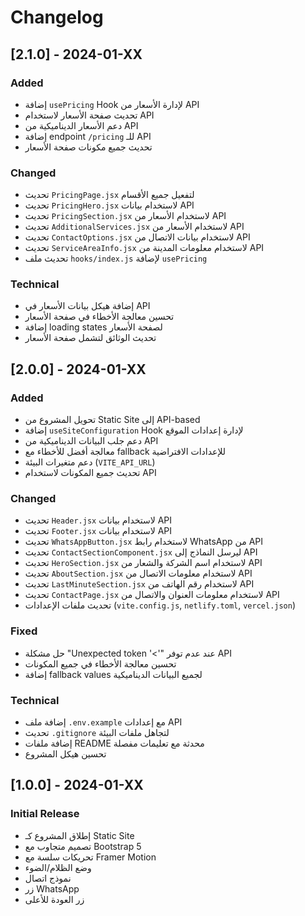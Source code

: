 # Changelog

## [2.1.0] - 2024-01-XX

### Added
- إضافة `usePricing` Hook لإدارة الأسعار من API
- تحديث صفحة الأسعار لاستخدام API
- دعم الأسعار الديناميكية من API
- إضافة endpoint `/pricing` للـ API
- تحديث جميع مكونات صفحة الأسعار

### Changed
- تحديث `PricingPage.jsx` لتفعيل جميع الأقسام
- تحديث `PricingHero.jsx` لاستخدام بيانات API
- تحديث `PricingSection.jsx` لاستخدام الأسعار من API
- تحديث `AdditionalServices.jsx` لاستخدام الأسعار من API
- تحديث `ContactOptions.jsx` لاستخدام بيانات الاتصال من API
- تحديث `ServiceAreaInfo.jsx` لاستخدام معلومات المدينة من API
- تحديث ملف `hooks/index.js` لإضافة `usePricing`

### Technical
- إضافة هيكل بيانات الأسعار في API
- تحسين معالجة الأخطاء في صفحة الأسعار
- إضافة loading states لصفحة الأسعار
- تحديث الوثائق لتشمل صفحة الأسعار

## [2.0.0] - 2024-01-XX

### Added
- تحويل المشروع من Static Site إلى API-based
- إضافة `useSiteConfiguration` Hook لإدارة إعدادات الموقع
- دعم جلب البيانات الديناميكية من API
- معالجة أفضل للأخطاء مع fallback للإعدادات الافتراضية
- دعم متغيرات البيئة (`VITE_API_URL`)
- تحديث جميع المكونات لاستخدام API

### Changed
- تحديث `Header.jsx` لاستخدام بيانات API
- تحديث `Footer.jsx` لاستخدام بيانات API
- تحديث `WhatsAppButton.jsx` لاستخدام رابط WhatsApp من API
- تحديث `ContactSectionComponent.jsx` ليرسل النماذج إلى API
- تحديث `HeroSection.jsx` لاستخدام اسم الشركة والشعار من API
- تحديث `AboutSection.jsx` لاستخدام معلومات الاتصال من API
- تحديث `LastMinuteSection.jsx` لاستخدام رقم الهاتف من API
- تحديث `ContactPage.jsx` لاستخدام معلومات العنوان والاتصال من API
- تحديث ملفات الإعدادات (`vite.config.js`, `netlify.toml`, `vercel.json`)

### Fixed
- حل مشكلة "Unexpected token '<'" عند عدم توفر API
- تحسين معالجة الأخطاء في جميع المكونات
- إضافة fallback values لجميع البيانات الديناميكية

### Technical
- إضافة ملف `.env.example` مع إعدادات API
- تحديث `.gitignore` لتجاهل ملفات البيئة
- إضافة ملفات README محدثة مع تعليمات مفصلة
- تحسين هيكل المشروع

## [1.0.0] - 2024-01-XX

### Initial Release
- إطلاق المشروع كـ Static Site
- تصميم متجاوب مع Bootstrap 5
- تحريكات سلسة مع Framer Motion
- وضع الظلام/الضوء
- نموذج اتصال
- زر WhatsApp
- زر العودة للأعلى

